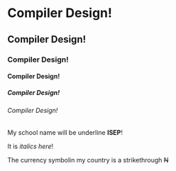 # Compiler Design!
## Compiler Design!
### Compiler Design!
#### Compiler Design!
##### Compiler Design!
###### Compiler Design!

My school name will be underline __ISEP__!

It is *italics here*!

The currency symbolin my country is a strikethrough ~~N~~

 
